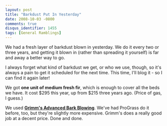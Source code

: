 ```yaml
---
layout: post
title: "Barkdust Put In Yesterday"
date: 2008-10-03 -0800
comments: true
disqus_identifier: 1455
tags: [General Ramblings]
---
```

We had a fresh layer of barkdust blown in yesterday. We do it every two
or three years, and getting it blown in (rather than spreading it
yourself) is far and away a better way to go.

I always forget what kind of barkdust we get, or who we use, though, so
it's always a pain to get it scheduled for the next time. This time,
I'll blog it - so I can find it again later!

We got **one unit of medium fresh fir**, which is enough to cover all
the beds we have. It cost $295 this year, up from $215 three years
ago. (Price of gas, I guess.)

We used [**Grimm's Advanced Bark
Blowing**](http://www.grimmsfuel.com/blower.htm). We've had ProGrass do
it before, too, but they're slightly more expensive. Grimm's does a
really good job at a decent price. Done and done.
